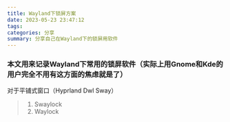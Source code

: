 ```yaml
---
title: Wayland下锁屏方案
date: 2023-05-23 23:47:12
tags:
categories: 分享
summary: 分享自己在Wayland下的锁屏用软件
---
```


### 本文用来记录Wayland下常用的锁屏软件（实际上用Gnome和Kde的用户完全不用有这方面的焦虑就是了）

对于平铺式窗口（Hyprland Dwl Sway）
 
>1. Swaylock
>2. Waylock
